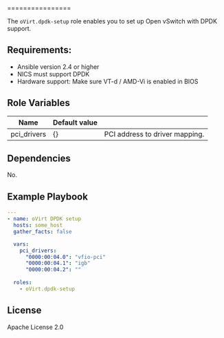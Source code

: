 ================

The `oVirt.dpdk-setup` role enables you to set up Open vSwitch with DPDK support.


Requirements:
------------

* Ansible version 2.4 or higher
* NICS must support DPDK
* Hardware support: Make sure VT-d / AMD-Vi is enabled in BIOS


Role Variables
--------------

| Name                    | Default value         |                                                     |
|-------------------------|-----------------------|-----------------------------------------------------|
| pci_drivers             | {}                    | PCI address to driver mapping.                      |


Dependencies
------------

No.

Example Playbook
----------------

```yaml
---
- name: oVirt DPDK setup
  hosts: some_host
  gather_facts: false

  vars:
    pci_drivers:
      "0000:00:04.0": "vfio-pci"
      "0000:00:04.1": "igb"
      "0000:00:04.2": ""
  
  roles:
    - oVirt.dpdk-setup
```

License
-------

Apache License 2.0